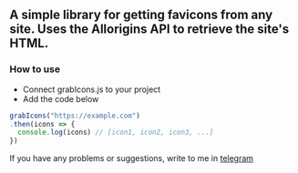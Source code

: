 ## A simple library for getting favicons from any site. Uses the Allorigins API to retrieve the site's HTML.
### How to use
- Connect grabIcons.js to your project
- Add the code below
```js
grabIcons("https://example.com")
.then(icons => {
  console.log(icons) // [icon1, icon2, icon3, ...]
}) 
```
If you have any problems or suggestions, write to me in [telegram](https://t.me/ghtx280)
